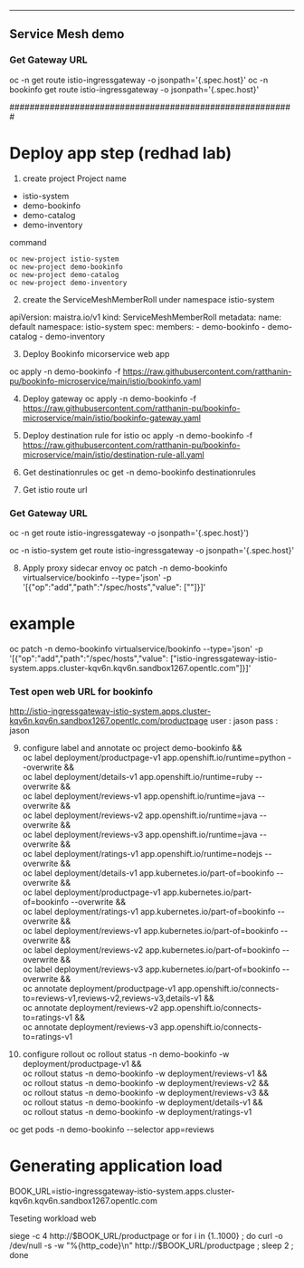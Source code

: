 
------------------
Service Mesh demo
------------------

### Get Gateway URL
oc -n <name space for isio control pane> get route istio-ingressgateway -o jsonpath='{.spec.host}'
oc -n bookinfo get route istio-ingressgateway -o jsonpath='{.spec.host}'


#########################################################

# Deploy app step (redhad lab)

1. create project
Project name
- istio-system
- demo-bookinfo
- demo-catalog
- demo-inventory

command

	oc new-project istio-system
	oc new-project demo-bookinfo
	oc new-project demo-catalog
	oc new-project demo-inventory
	

2. create the ServiceMeshMemberRoll under namespace istio-system

 apiVersion: maistra.io/v1
 kind: ServiceMeshMemberRoll
 metadata:
   name: default
   namespace: istio-system
 spec:
   members:
     - demo-bookinfo 
     - demo-catalog
     - demo-inventory
  

3. Deploy Bookinfo micorservice web app

oc apply -n demo-bookinfo -f https://raw.githubusercontent.com/ratthanin-pu/bookinfo-microservice/main/istio/bookinfo.yaml

4. Deploy gateway 
oc apply -n demo-bookinfo -f https://raw.githubusercontent.com/ratthanin-pu/bookinfo-microservice/main/istio/bookinfo-gateway.yaml

5. Deploy destination rule for istio
oc apply -n demo-bookinfo -f https://raw.githubusercontent.com/ratthanin-pu/bookinfo-microservice/main/istio/destination-rule-all.yaml

6. Get destinationrules
oc get -n demo-bookinfo destinationrules

7. Get istio route url
### Get Gateway URL
oc -n <name space for isio control pane> get route istio-ingressgateway -o jsonpath='{.spec.host}')

oc -n istio-system get route istio-ingressgateway -o jsonpath='{.spec.host}'

8. Apply proxy sidecar envoy
oc patch -n demo-bookinfo virtualservice/bookinfo --type='json' -p '[{"op":"add","path":"/spec/hosts","value": ["<Gateway URL>"]}]'

# example
oc patch -n demo-bookinfo virtualservice/bookinfo --type='json' -p '[{"op":"add","path":"/spec/hosts","value": ["istio-ingressgateway-istio-system.apps.cluster-kqv6n.kqv6n.sandbox1267.opentlc.com"]}]'


### Test open web URL for bookinfo
http://istio-ingressgateway-istio-system.apps.cluster-kqv6n.kqv6n.sandbox1267.opentlc.com/productpage
user : jason
pass : jason

9. configure label and annotate
oc project demo-bookinfo && \
oc label deployment/productpage-v1 app.openshift.io/runtime=python --overwrite && \
oc label deployment/details-v1 app.openshift.io/runtime=ruby --overwrite && \
oc label deployment/reviews-v1 app.openshift.io/runtime=java --overwrite && \
oc label deployment/reviews-v2 app.openshift.io/runtime=java --overwrite && \
oc label deployment/reviews-v3 app.openshift.io/runtime=java --overwrite && \
oc label deployment/ratings-v1 app.openshift.io/runtime=nodejs --overwrite && \
oc label deployment/details-v1 app.kubernetes.io/part-of=bookinfo --overwrite && \
oc label deployment/productpage-v1 app.kubernetes.io/part-of=bookinfo --overwrite && \
oc label deployment/ratings-v1 app.kubernetes.io/part-of=bookinfo --overwrite && \
oc label deployment/reviews-v1 app.kubernetes.io/part-of=bookinfo --overwrite && \
oc label deployment/reviews-v2 app.kubernetes.io/part-of=bookinfo --overwrite && \
oc label deployment/reviews-v3 app.kubernetes.io/part-of=bookinfo --overwrite && \
oc annotate deployment/productpage-v1 app.openshift.io/connects-to=reviews-v1,reviews-v2,reviews-v3,details-v1 && \
oc annotate deployment/reviews-v2 app.openshift.io/connects-to=ratings-v1 && \
oc annotate deployment/reviews-v3 app.openshift.io/connects-to=ratings-v1

10. configure rollout
oc rollout status -n demo-bookinfo -w deployment/productpage-v1 && \
oc rollout status -n demo-bookinfo -w deployment/reviews-v1 && \
oc rollout status -n demo-bookinfo -w deployment/reviews-v2 && \
oc rollout status -n demo-bookinfo -w deployment/reviews-v3 && \
oc rollout status -n demo-bookinfo -w deployment/details-v1 && \
oc rollout status -n demo-bookinfo -w deployment/ratings-v1


oc get pods -n demo-bookinfo --selector app=reviews


# Generating application load

BOOK_URL=istio-ingressgateway-istio-system.apps.cluster-kqv6n.kqv6n.sandbox1267.opentlc.com

Teseting workload web

siege -c 4 http://$BOOK_URL/productpage
or
for i in {1..1000} ; do curl -o /dev/null -s -w "%{http_code}\n" http://$BOOK_URL/productpage ; sleep 2 ; done
  
  
  
  
   
